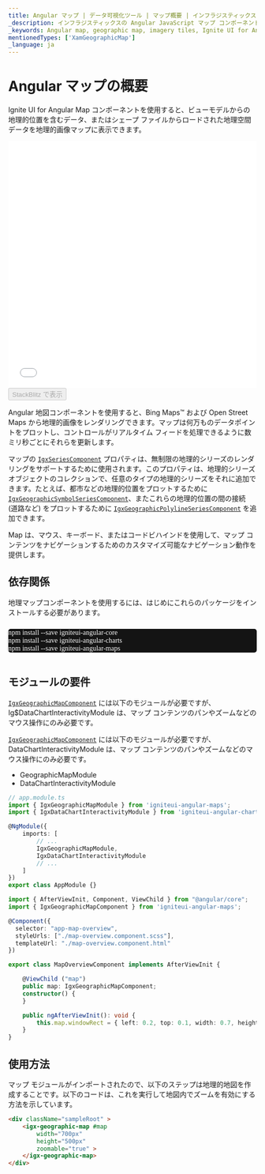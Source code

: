 ```yaml
---
title: Angular マップ | データ可視化ツール | マップ概要 | インフラジスティックス
_description: インフラジスティックスの Angular JavaScript マップ コンポーネントを使用して、ビュー モデルからの地理的位置を含むデータ、またはシェープ ファイルからロードされた地理空間データを地理的画像マップに表示します。Ignite UI for Angular マップのサンプルを是非お試しください!
_keywords: Angular map, geographic map, imagery tiles, Ignite UI for Angular, Infragistics, Angular マップ, 地理マップ, 画像タイル, インフラジスティックス
mentionedTypes: ['XamGeographicMap']
_language: ja
---
```


# Angular マップの概要

Ignite UI for Angular Map コンポーネントを使用すると、ビューモデルからの地理的位置を含むデータ、またはシェープ ファイルからロードされた地理空間データを地理的画像マップに表示できます。

<div class="sample-container loading" style="height: 500px">
    <iframe id="geo-map-type-scatter-bubble-series-iframe" src='{environment:dvDemosBaseUrl}/maps/geo-map-type-scatter-bubble-series' width="100%" height="100%" seamless frameBorder="0" onload="onXPlatSampleIframeContentLoaded(this);"></iframe>
</div>
<div>
    <button data-localize="stackblitz" disabled class="stackblitz-btn"   data-iframe-id="geo-map-type-scatter-bubble-series-iframe" data-demos-base-url="{environment:dvDemosBaseUrl}">StackBlitz で表示
    </button>
</div>


<div class="divider--half"></div>

Angular 地図コンポーネントを使用すると、Bing Maps™ および Open Street Maps から地理的画像をレンダリングできます。マップは何万ものデータポイントをプロットし、コントロールがリアルタイム フィードを処理できるように数ミリ秒ごとにそれらを更新します。

マップの [`IgxSeriesComponent`]({environment:dvapibaseurl}/products/ignite-ui-angular/api/docs/typescript/latest/classes/igxseriescomponent.html) プロパティは、無制限の地理的シリーズのレンダリングをサポートするために使用されます。このプロパティは、地理的シリーズ オブジェクトのコレクションで、任意のタイプの地理的シリーズをそれに追加できます。たとえば、都市などの地理的位置をプロットするために [`IgxGeographicSymbolSeriesComponent`]({environment:dvapibaseurl}/products/ignite-ui-angular/api/docs/typescript/latest/classes/igxgeographicsymbolseriescomponent.html)、またこれらの地理的位置の間の接続 (道路など) をプロットするために [`IgxGeographicPolylineSeriesComponent`]({environment:dvapibaseurl}/products/ignite-ui-angular/api/docs/typescript/latest/classes/igxgeographicpolylineseriescomponent.html) を追加できます。

Map は、マウス、キーボード、またはコードビハインドを使用して、マップ コンテンツをナビゲーションするためのカスタマイズ可能なナビゲーション動作を提供します。

<!-- Angular, React, WebComponents -->

## 依存関係

地理マップコンポーネントを使用するには、はじめにこれらのパッケージをインストールする必要があります。

<pre style="background:#141414;color:white;display:inline-block;padding:16x;margin-top:10px;font-family:'Consolas';border-radius:5px;width:100%">
npm install --save igniteui-angular-core
npm install --save igniteui-angular-charts
npm install --save igniteui-angular-maps
</pre>

<!-- end: Angular, React, WebComponents -->

## モジュールの要件

<!-- Angular, React, WebComponents -->

[`IgxGeographicMapComponent`]({environment:dvapibaseurl}/products/ignite-ui-angular/api/docs/typescript/latest/classes/igxgeographicmapcomponent.html) には以下のモジュールが必要ですが、Ig$DataChartInteractivityModule は、マップ コンテンツのパンやズームなどのマウス操作にのみ必要です。

<!-- end: Angular, React, WebComponents -->

<!-- Blazor -->

[`IgxGeographicMapComponent`]({environment:dvapibaseurl}/products/ignite-ui-angular/api/docs/typescript/latest/classes/igxgeographicmapcomponent.html) には以下のモジュールが必要ですが、DataChartInteractivityModule は、マップ コンテンツのパンやズームなどのマウス操作にのみ必要です。

-   GeographicMapModule
-   DataChartInteractivityModule
    <!-- end: Blazor -->

```ts
// app.module.ts
import { IgxGeographicMapModule } from 'igniteui-angular-maps';
import { IgxDataChartInteractivityModule } from 'igniteui-angular-charts';

@NgModule({
    imports: [
        // ...
        IgxGeographicMapModule,
		IgxDataChartInteractivityModule
        // ...
    ]
})
export class AppModule {}
```

```ts
import { AfterViewInit, Component, ViewChild } from "@angular/core";
import { IgxGeographicMapComponent } from 'igniteui-angular-maps';

@Component({
  selector: "app-map-overview",
  styleUrls: ["./map-overview.component.scss"],
  templateUrl: "./map-overview.component.html"
})

export class MapOverviewComponent implements AfterViewInit {

    @ViewChild ("map")
    public map: IgxGeographicMapComponent;
    constructor() {
    }

    public ngAfterViewInit(): void {
        this.map.windowRect = { left: 0.2, top: 0.1, width: 0.7, height: 0.7 };
    }
}
```

<div class="divider--half"></div>

## 使用方法

マップ モジュールがインポートされたので、以下のステップは地理的地図を作成することです。以下のコードは、これを実行して地図内でズームを有効にする方法を示しています。

```html
<div className="sampleRoot" >
    <igx-geographic-map #map
        width="700px"
        height="500px"
        zoomable="true" >
    </igx-geographic-map>
</div>
```
